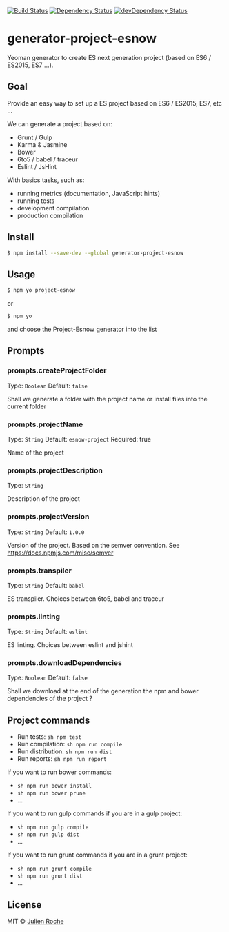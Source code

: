 [![Build Status](https://travis-ci.org/rochejul/generator-project-esnow.svg?branch=master)](https://travis-ci.org/rochejul/generator-project-esnow)
[![Dependency Status](https://david-dm.org/rochejul/generator-project-esnow.svg)](https://david-dm.org/rochejul/generator-project-esnow)
[![devDependency Status](https://david-dm.org/rochejul/generator-project-esnow/dev-status.svg)](https://david-dm.org/rochejul/generator-project-esnow#info=devDependencies)

# generator-project-esnow
Yeoman generator to create ES next generation project (based on ES6 / ES2015, ES7 ...).

## Goal

Provide an easy way to set up a ES project based on ES6 / ES2015, ES7, etc ...

We can generate a project based on:
- Grunt / Gulp
- Karma & Jasmine
- Bower
- 6to5 / babel / traceur
- Eslint / JsHint

With basics tasks, such as:
- running metrics (documentation, JavaScript hints)
- running tests
- development compilation
- production compilation

## Install

```sh
$ npm install --save-dev --global generator-project-esnow
```

## Usage

```sh
$ npm yo project-esnow
```

or

```sh
$ npm yo
```

and choose the Project-Esnow generator into the list

## Prompts

### prompts.createProjectFolder
Type: `Boolean`
Default: `false`

Shall we generate a folder with the project name or install files into the current folder

### prompts.projectName
Type: `String`
Default: `esnow-project`
Required: true

Name of the project

### prompts.projectDescription
Type: `String`

Description of the project

### prompts.projectVersion
Type: `String`
Default: `1.0.0`

Version of the project. Based on the semver convention. See https://docs.npmjs.com/misc/semver

### prompts.transpiler
Type: `String`
Default: `babel`

ES transpiler. Choices between 6to5, babel and traceur

### prompts.linting
Type: `String`
Default: `eslint`

ES linting. Choices between eslint and jshint

### prompts.downloadDependencies
Type: `Boolean`
Default: `false`

Shall we download at the end of the generation the npm and bower dependencies of the project ?

## Project commands

* Run tests: ```sh npm test ```
* Run compilation: ```sh npm run compile ```
* Run distribution: ```sh npm run dist ```
* Run reports: ```sh npm run report ```

If you want to run bower commands:

* ```sh npm run bower install ```
* ```sh npm run bower prune ```
* ...

If you want to run gulp commands if you are in a gulp project:

* ```sh npm run gulp compile ```
* ```sh npm run gulp dist ```
* ...

If you want to run grunt commands if you are in a grunt project:

* ```sh npm run grunt compile ```
* ```sh npm run grunt dist ```
* ...

## License

MIT © [Julien Roche](https://github.com/rochejul)
